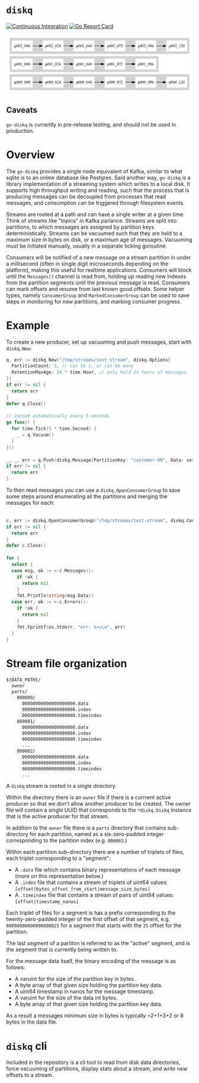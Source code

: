`diskq`
=======

[![Continuous Integration](https://github.com/wcharczuk/go-diskq/actions/workflows/ci.yml/badge.svg)](https://github.com/wcharczuk/go-diskq/actions/workflows/ci.yml)
[![Go Report Card](https://goreportcard.com/badge/github.com/wcharczuk/go-diskq)](https://goreportcard.com/report/github.com/wcharczuk/go-diskq)

![Diagram](https://github.com/wcharczuk/go-diskq/blob/main/_assets/hero.png)

## Caveats

`go-diskq` is currently in pre-release testing, and should not be used in production.

# Overview

The `go-diskq` provides a single node equivalent of Kafka, similar to what sqlite is to an online database like Postgres. Said another way, `go-diskq` is a library implementation of a streaming system which writes to a local disk. It supports high throughput writing and reading, such that the process that is producing messages can be decoupled from processes that read messages, and consumption can be triggered through filesystem events.

Streams are rooted at a path and can have a single writer at a given time. Think of streams like "topics" in Kafka parlance. Streams are split into partitions, to which messages are assigned by partition keys deterministically. Streams can be vacuumed such that they are held to a maximum size in bytes on disk, or a maximum age of messages. Vacuuming must be initiated manually, usually in a separate ticking goroutine.

Consumers will be notified of a new message on a stream partition in under a millisecond (often in single digit microseconds depending on the platform), making this useful for realtime applications. Consumers will block until the `Messages()` channel is read from, holding up reading new indexes from the partition segments until the previous message is read. Consumers can mark offsets and resume from last known good offsets. Some helper types, namely `ConsumerGroup` and `MarkedConsumerGroup` can be used to save steps in monitoring for new partitions, and marking consumer progress.

# Example

To create a new producer, set up vacuuming and push messages, start with `diskq.New`:
```go
q, err := diskq.New("/tmp/streams/test-stream", diskq.Options{
  PartitionCount: 3, // can be 1, or can be many
  RetentionMaxAge: 24 * time.Hour, // only hold 24 hours of messages
})
if err != nil {
  return err
}
defer q.Close()

// vacuum automatically every 5 seconds
go func() {
  for time.Tick(5 * time.Second) {
    _ = q.Vacuum()
  }
}()

_, _, err = q.Push(diskq.Message{PartitionKey: "customer-00", Data: serialize(...}})
if err != nil {
  return err
}
```

To then read messages you can use a `diskq.OpenConsumerGroup` to save some steps around enumerating all the partitions and merging the messages for each:

```go

c, err := diskq.OpenConsumerGroup("/tmp/streams/test-stream", diskq.ConsumerGroupOptions{})
if err != nil {
  return err
}
defer c.Close()

for {
  select {
  case msg, ok := <-c.Messages():
    if !ok {
      return nil
    }
    fmt.Println(string(msg.Data))
  case err, ok := <-c.Errors():
    if !ok {
      return nil
    }
    fmt.Fprintf(os.Stderr, "err: %+v\n", err)
  }
}
```

# Stream file organization

```
${DATA_PATH}/
  owner
  parts/
    000000/
      00000000000000000000.data
      00000000000000000000.index
      00000000000000000000.timeindex
    000001/
      00000000000000000000.data
      00000000000000000000.index
      00000000000000000000.timeindex
      ...
    000002/
      00000000000000000000.data
      00000000000000000000.index
      00000000000000000000.timeindex
      ...
```

A `diskq` stream is rooted in a single directory.

Within the directory there is an `owner` file if there is a currrent active producer so that we don't allow another producer to be created. The owner file will contain a single UUID that corresponds to the `*diskq.Diskq` instance that is the active producer for that stream.

In addition to the `owner` file there is a `parts` directory that contains sub-directory for each partition, named as a six-zero-padded integer corresponding to the partition index (e.g. `000003`.)

Within each partition sub-directory there are a number of triplets of files, each triplet corresponding to a "segment":
- A `.data` file which contains binary representations of each message (more on this representation below.)
- A `.index` file that contains a stream of triplets of uint64 values: `[offset|bytes_offset_from_start|message_size_bytes]`
- A `.timeindex` file that contains a stream of pairs of uint64 values: `[offset|timestamp_nanos]`

Each triplet of files for a segment is has a prefix corresponding to the twenty-zero-padded integer of the first offset of that segment, e.g. `00000000000000000025` for a segment that starts with the `25` offset for the partition.

The last segment of a partiton is referred to as the "active" segment, and is the segment that is currently being written to.

For the message data itself, the binary encoding of the message is as follows:
- A varuint for the size of the partition key in bytes.
- A byte array of that given size holding the partition key data.
- A uint64 timestamp in nanos for the message timestamp.
- A varuint for the size of the data int bytes.
- A byte array of that given size holding the partition key data.

As a result a messages minimum size in bytes is typically ~2+1+3+2 or 8 bytes in the data file.

# `diskq` cli

Included in the repository is a cli tool to read from disk data directories, force vacuuming of partitions, display stats about a stream, and write new offsets to a stream.

